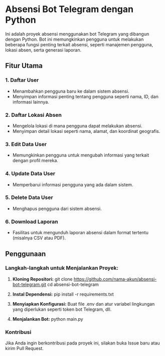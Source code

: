 # Absensi Bot Telegram dengan Python

Ini adalah proyek absensi menggunakan bot Telegram yang dibangun dengan Python. Bot ini memungkinkan pengguna untuk melakukan beberapa fungsi penting terkait absensi, seperti manajemen pengguna, lokasi absen, serta generasi laporan.

## Fitur Utama

### 1. Daftar User
- Menambahkan pengguna baru ke dalam sistem absensi.
- Menyimpan informasi penting tentang pengguna seperti nama, ID, dan informasi lainnya.

### 2. Daftar Lokasi Absen
- Mengelola lokasi di mana pengguna dapat melakukan absensi.
- Menyimpan detail lokasi seperti nama, alamat, dan koordinat geografis.

### 3. Edit Data User
- Memungkinkan pengguna untuk mengubah informasi yang terkait dengan profil mereka.

### 4. Update Data User
- Memperbarui informasi pengguna yang ada dalam sistem.

### 5. Delete Data User
- Menghapus pengguna dari sistem absensi.

### 6. Download Laporan
- Fasilitas untuk mengunduh laporan absensi dalam format tertentu (misalnya CSV atau PDF).

## Penggunaan

### Langkah-langkah untuk Menjalankan Proyek:

1. **Kloning Repositori:**
   git clone https://github.com/nama-akun/absensi-bot-telegram.git
   cd absensi-bot-telegram

2.  **Instal Dependensi:**
   pip install -r requirements.txt
   
3. **Menyiapkan Konfigurasi:**
   Buat file .env dan atur variabel lingkungan yang diperlukan seperti token bot Telegram, dll.
   
4. **Menjalankan Bot:**
python main.py

### Kontribusi
Jika Anda ingin berkontribusi pada proyek ini, silakan buka Issue baru atau kirim Pull Request.
